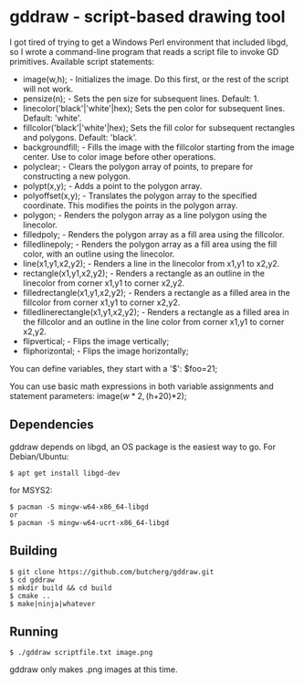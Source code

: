 # gddraw - script-based drawing tool

I got tired of trying to get a Windows Perl environment that included libgd, so I wrote a command-line program that reads a script file to invoke GD primitives.  Available script statements:

- image(w,h); - Initializes the image. Do this first, or the rest of the script will not work.
- pensize(n); - Sets the pen size for subsequent lines.  Default: 1.
- linecolor('black'|'white'|hex); Sets the pen color for subsequent lines. Default: 'white'.
- fillcolor('black'|'white'|hex); Sets the fill color for subsequent rectangles and polygons.  Default: 'black'.
- backgroundfill; - Fills the image with the fillcolor starting from the image center.  Use to color image before other operations.
- polyclear; - Clears the polygon array of points, to prepare for constructing a new polygon.
- polypt(x,y); - Adds a point to the polygon array.
- polyoffset(x,y); - Translates the polygon array to the specified coordinate.  This modifies the points in the polygon array.
- polygon; - Renders the polygon array as a line polygon using the linecolor.
- filledpoly; - Renders the polygon array as a fill area using the fillcolor.
- filledlinepoly; - Renders the polygon array as a fill area using the fill color, with an outline using the linecolor.
- line(x1,y1,x2,y2); - Renders a line in the linecolor from x1,y1 to x2,y2.
- rectangle(x1,y1,x2,y2); - Renders a rectangle as an outline in the linecolor from corner x1,y1 to corner x2,y2.
- filledrectangle(x1,y1,x2,y2); - Renders a rectangle as a filled area in the fillcolor from corner x1,y1 to corner x2,y2.
- filledlinerectangle(x1,y1,x2,y2); - Renders a rectangle as a filled area in the fillcolor and an outline in the line color from corner x1,y1 to corner x2,y2.
- flipvertical; - Flips the image vertically;
- fliphorizontal; - Flips the image horizontally;

You can define variables, they start with a '$': $foo=21;

You can use basic math expressions in both variable assignments and statement parameters: image($w*2, ($h+20)*2);

## Dependencies

gddraw depends on libgd, an OS package is the easiest way to go.  For Debian/Ubuntu:

    $ apt get install libgd-dev

for MSYS2:

    $ pacman -S mingw-w64-x86_64-libgd 
    or
    $ pacman -S mingw-w64-ucrt-x86_64-libgd

## Building

    $ git clone https://github.com/butcherg/gddraw.git
    $ cd gddraw
    $ mkdir build && cd build
    $ cmake ..
    $ make|ninja|whatever

## Running

    $ ./gddraw scriptfile.txt image.png

gddraw only makes .png images at this time.

